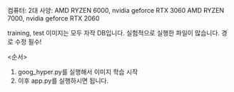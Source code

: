 컴퓨터: 2대
사양: AMD RYZEN 6000, nvidia geforce RTX 3060
AMD RYZEN 7000, nvidia geforce RTX 2060

training, test 이미지는 모두 자작 DB입니다.
실험적으로 실행한 파일이 많습니다.
경로 수정 필수!


<순서>
1. goog_hyper.py를 실행해서 이미지 학습 시작
2. 이후 app.py를 실행하시면 됩니다.